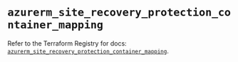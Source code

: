 # `azurerm_site_recovery_protection_container_mapping`

Refer to the Terraform Registry for docs: [`azurerm_site_recovery_protection_container_mapping`](https://registry.terraform.io/providers/hashicorp/azurerm/3.112.0/docs/resources/site_recovery_protection_container_mapping).
